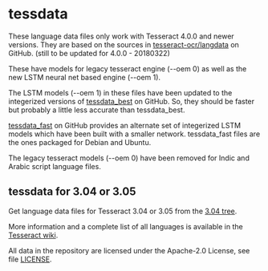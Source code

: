 tessdata
========

These language data files only work with Tesseract 4.0.0 and newer versions. They are based on the sources in
[tesseract-ocr/langdata](https://github.com/tesseract-ocr/langdata) on GitHub.
(still to be updated for 4.0.0 - 20180322)

These have models for legacy tesseract engine (--oem 0) as well as the new LSTM neural net based engine (--oem 1).

The LSTM models (--oem 1) in these files have been updated to the integerized versions of
[tessdata_best](https://github.com/tesseract-ocr/tessdata_best) on GitHub. So, they should be faster but probably a
little less accurate than tessdata_best.

[tessdata_fast](https://github.com/tesseract-ocr/tessdata_fast) on GitHub provides an alternate set of integerized LSTM
models which have been built with a smaller network. tessdata_fast files are the ones packaged for Debian and Ubuntu.

The legacy tesseract models (--oem 0) have been removed for Indic and Arabic script language files.

tessdata for 3.04 or 3.05
-------------------------

Get language data files for Tesseract 3.04 or 3.05 from the
[3.04 tree](https://github.com/tesseract-ocr/tessdata/tree/3.04.00).

More information and a complete list of all languages is available in the
[Tesseract wiki](https://github.com/tesseract-ocr/tesseract/wiki/Data-Files).

All data in the repository are licensed under the Apache-2.0 License, see file [LICENSE](LICENSE).
